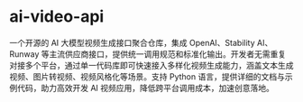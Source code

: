 # ai-video-api
一个开源的 AI 大模型视频生成接口聚合仓库，集成 OpenAI、Stability AI、Runway 等主流供应商接口，提供统一调用规范和标准化输出。开发者无需重复对接多个平台，通过单一代码库即可快速接入多样化视频生成能力，涵盖文本生成视频、图片转视频、视频风格化等场景。支持 Python 语言，提供详细的文档与示例代码，助力高效开发 AI 视频应用，降低跨平台调用成本，加速创意落地。

